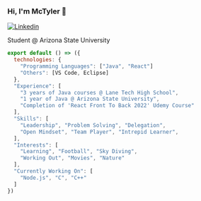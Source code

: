 ### Hi, I'm McTyler 👋

[![Linkedin](https://img.shields.io/badge/-LinkedIn-222222?style=flat-square&logo=Linkedin&logoColor=white&link=https://www.linkedin.com/in/mctyler-tong/)](www.linkedin.com/in/mctyler-tong) 

Student @ Arizona State University

```js
export default () => ({
  technologies: {
    "Programming Languages": ["Java", "React"]
    "Others": [VS Code, Eclipse]
  },
  "Experience": [
    "3 years of Java courses @ Lane Tech High School",
    "1 year of Java @ Arizona State University",
    "Completion of 'React Front To Back 2022' Udemy Course"
  ],
  "Skills": [
    "Leadership", "Problem Solving", "Delegation", 
    "Open Mindset", "Team Player", "Intrepid Learner",
  ],
  "Interests": [
    "Learning", "Football", "Sky Diving",
    "Working Out", "Movies", "Nature"
  ],
  "Currently Working On": [
    "Node.js", "C", "C++"
  ]
})
```

